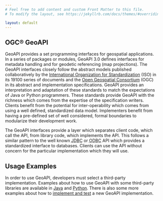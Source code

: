 ```yaml
---
# Feel free to add content and custom Front Matter to this file.
# To modify the layout, see https://jekyllrb.com/docs/themes/#overriding-theme-defaults

layout: default
---
```


<h2>OGC® GeoAPI</h2>

<p>GeoAPI provides a set programming interfaces for geospatial applications. In a series of packages or modules,
GeoAPI 3.0 defines interfaces for metadata handling and for geodetic referencing (map projections).
The GeoAPI interfaces closely follow the abstract models published collaboratively by the
<a href="https://www.isotc211.org/">International Organization for Standardization</a> (ISO) in its 19100
series of documents and the <a href="https://www.opengeospatial.org/">Open Geospatial Consortium</a> (OGC) in
its abstract and implementation specifications. GeoAPI provides an interpretation and adaptation of these
standards to match the expectations of Java or Python programmers. These standards provide GeoAPI with
the richness which comes from the expertise of the specification writers. Clients benefit from the potential
for inter-operability which comes from using a well defined, standardized data model. Implementers benefit
from having a pre-defined set of well considered, formal boundaries to modularize their development work.</p>

<p>The GeoAPI interfaces provide a layer which separates client code, which call the API, from library code,
which implements the API. This follows a similar pattern to the well known
<abbr title="Java Database Connectivity">JDBC</abbr> or <abbr title="Open Database Connectivity">ODBC</abbr>
API which provides a standardized interface to databases. Clients can use the API without concern for the
particular implementation which they will use.</p>

<h2>Usage Examples</h2>

In order to use GeoAPI, developers must select a third-party implementation. Examples about how to use
GeoAPI with some third-party libraries are available in <a href="/java/examples/usage.html">Java</a> and
<a href="/python/examples/index.html">Python</a>. There is also some more examples about how to
<a href="/java/examples/index.html">implement and test</a> a new GeoAPI implementation. 
